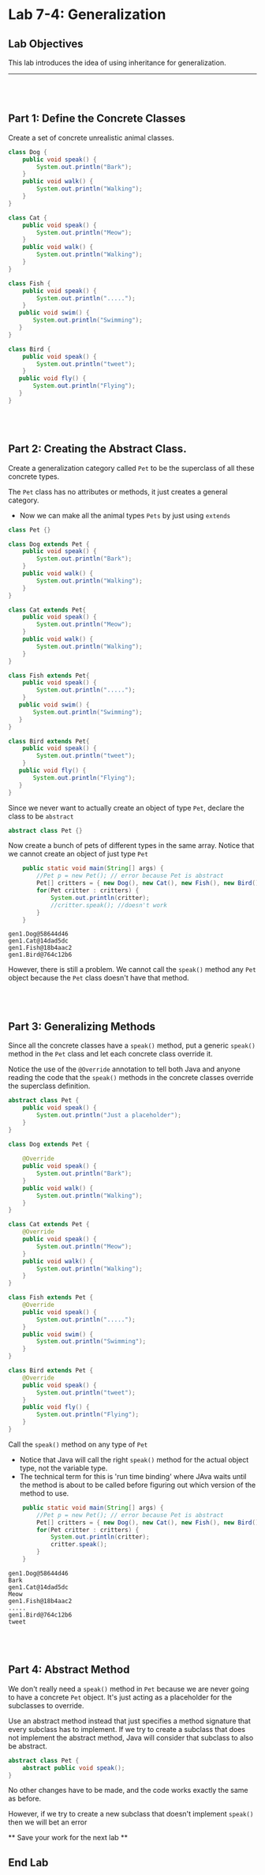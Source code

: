 # Lab 7-4: Generalization  



## Lab Objectives

This lab introduces the idea of using inheritance for generalization.

---
<br/>
<br/>

## Part 1: Define the Concrete Classes

Create a set of concrete unrealistic animal classes.

```java
class Dog {
	public void speak() {
		System.out.println("Bark");
	}
	public void walk() {
		System.out.println("Walking");
	}
}

class Cat {
	public void speak() {
		System.out.println("Meow");
	}
	public void walk() {
		System.out.println("Walking");
	}
}

class Fish {
	public void speak() {
		System.out.println(".....");
	}
   public void swim() {
	   System.out.println("Swimming");
   }
}

class Bird {
	public void speak() {
		System.out.println("tweet");
	}
   public void fly() {
	   System.out.println("Flying");
   }
}
```
<br/>
<br/>

## Part 2: Creating the Abstract Class.


Create a generalization category called `Pet` to be the superclass of all these concrete types.

The `Pet` class has no attributes or methods, it just creates a general category.  
- Now we can make all the animal types `Pets` by just using `extends`

```java
class Pet {}

class Dog extends Pet {
	public void speak() {
		System.out.println("Bark");
	}
	public void walk() {
		System.out.println("Walking");
	}
}

class Cat extends Pet{
	public void speak() {
		System.out.println("Meow");
	}
	public void walk() {
		System.out.println("Walking");
	}
}

class Fish extends Pet{
	public void speak() {
		System.out.println(".....");
	}
   public void swim() {
	   System.out.println("Swimming");
   }
}

class Bird extends Pet{
	public void speak() {
		System.out.println("tweet");
	}
   public void fly() {
	   System.out.println("Flying");
   }
}
```

Since we never want to actually create an object of type `Pet`, declare the class to be `abstract`

```java
abstract class Pet {}
```

Now create a bunch of pets of different types in the same array. Notice that we cannot create an object of just type `Pet`

```java
	public static void main(String[] args) {
		//Pet p = new Pet(); // error because Pet is abstract
		Pet[] critters = { new Dog(), new Cat(), new Fish(), new Bird() };
		for(Pet critter : critters) {
			System.out.println(critter); 
			//critter.speak(); //doesn't work
		}
	}
```

```console
gen1.Dog@58644d46
gen1.Cat@14dad5dc
gen1.Fish@18b4aac2
gen1.Bird@764c12b6
```

However, there is still a problem. We cannot call the `speak()` method any `Pet` object because the `Pet` class doesn't have that method.

<br/>
<br/>

## Part 3: Generalizing Methods

Since all the concrete classes have a `speak()` method, put a generic `speak()` method in the `Pet` class and let each concrete class override it.

Notice the use of the `@Override` annotation to tell both Java and anyone reading the code that the `speak()` methods in the concrete classes override the superclass definition.

```java
abstract class Pet {
	public void speak() {
		System.out.println("Just a placeholder");
	}
}

class Dog extends Pet {
	
	@Override
	public void speak() {
		System.out.println("Bark");
	}
	public void walk() {
		System.out.println("Walking");
	}
}

class Cat extends Pet {
	@Override
	public void speak() {
		System.out.println("Meow");
	}
	public void walk() {
		System.out.println("Walking");
	}
}

class Fish extends Pet {
	@Override
	public void speak() {
		System.out.println(".....");
	}
	public void swim() {
		System.out.println("Swimming");
	}
}

class Bird extends Pet {
	@Override
	public void speak() {
		System.out.println("tweet");
	}
	public void fly() {
		System.out.println("Flying");
	}
}

```

Call the `speak()` method on any type of `Pet`
- Notice that Java will call the right `speak()` method for the actual object type, not the variable type.
- The technical term for this is 'run time binding' where JAva waits until the method is about to be called before figuring out which version of the method to use.

```java
	public static void main(String[] args) {
		//Pet p = new Pet(); // error because Pet is abstract
		Pet[] critters = { new Dog(), new Cat(), new Fish(), new Bird() };
		for(Pet critter : critters) {
			System.out.println(critter); 
			critter.speak(); 
		}
	}

```

```console
gen1.Dog@58644d46
Bark
gen1.Cat@14dad5dc
Meow
gen1.Fish@18b4aac2
.....
gen1.Bird@764c12b6
tweet
```
<br/>
<br/>

## Part 4: Abstract Method

We don't really need a `speak()` method in `Pet` because we are never going to have a concrete `Pet` object. It's just acting as a placeholder for the subclasses to override.

Use an abstract method instead that just specifies a method signature that every subclass has to implement. If we try to create a subclass that does not implement the abstract method, Java will consider that subclass to also be abstract.

```java
abstract class Pet {
	abstract public void speak();
}
```
No other changes have to be made, and the code works exactly the same as before.


However, if we try to create a new subclass that doesn't implement `speak() ` then we will bet an error

** Save your work for the next lab **

## End Lab